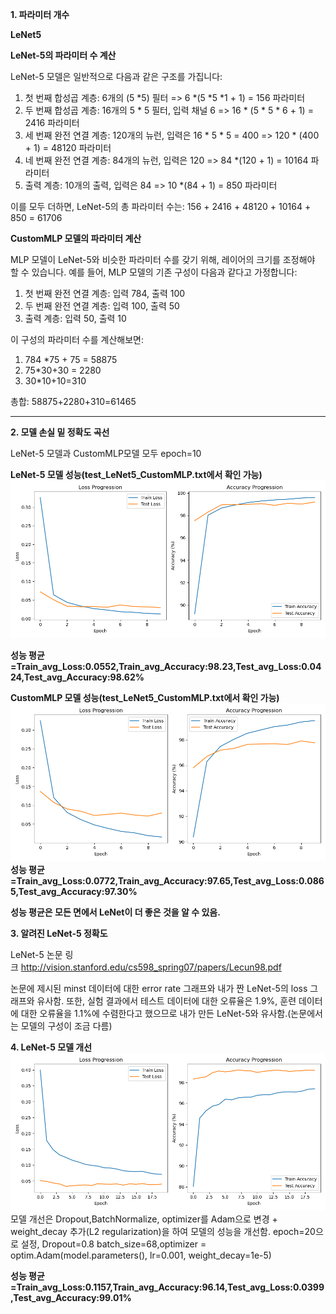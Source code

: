**1. 파라미터 개수**

**LeNet5**

**LeNet-5의 파라미터 수 계산**

LeNet-5 모델은 일반적으로 다음과 같은 구조를 가집니다:

1. 첫 번째 합성곱 계층: 6개의 (5 *5) 필터 => 6 *(5 *5 *1 + 1) = 156 파라미터
2. 두 번째 합성곱 계층: 16개의 5 * 5 필터, 입력 채널 6 => 16 * (5 * 5 * 6 + 1) = 2416 파라미터
3. 세 번째 완전 연결 계층: 120개의 뉴런, 입력은 16 * 5 * 5 = 400 => 120 * (400 + 1) = 48120 파라미터
4. 네 번째 완전 연결 계층: 84개의 뉴런, 입력은 120 => 84 *(120 + 1) = 10164 파라미터
5. 출력 계층: 10개의 출력, 입력은 84 => 10 *(84 + 1) = 850 파라미터

이를 모두 더하면, LeNet-5의 총 파라미터 수는: 156 + 2416 + 48120 + 10164 + 850 = 61706

**CustomMLP 모델의 파라미터 계산**

MLP 모델이 LeNet-5와 비슷한 파라미터 수를 갖기 위해, 레이어의 크기를 조정해야 할 수 있습니다. 예를 들어, MLP 모델의 기존 구성이 다음과 같다고 가정합니다:

1. 첫 번째 완전 연결 계층: 입력 784, 출력 100
2. 두 번째 완전 연결 계층: 입력 100, 출력 50
3. 출력 계층: 입력 50, 출력 10

이 구성의 파라미터 수를 계산해보면:

1. 784 *75 + 75 = 58875
2. 75*30+30 = 2280
3. 30*10+10=310

총합: 58875+2280+310=61465

---

**2. 모델 손실 밑 정확도 곡선**

LeNet-5 모델과 CustomMLP모델 모두 epoch=10

**LeNet-5 모델 성능(test_LeNet5_CustomMLP.txt에서 확인 가능)**
![LeNet_그림](LeNet5_plot.png)

**성능 평균=Train_avg_Loss:0.0552,Train_avg_Accuracy:98.23,Test_avg_Loss:0.0424,Test_avg_Accuracy:98.62%**

**CustomMLP 모델 성능(test_LeNet5_CustomMLP.txt에서 확인 가능)**
![CustomMLP_그림](CustumMLP.png)
**성능 평균=Train_avg_Loss:0.0772,Train_avg_Accuracy:97.65,Test_avg_Loss:0.0865,Test_avg_Accuracy:97.30%**

**성능 평균은 모든 면에서 LeNet이 더 좋은 것을 알 수 있음.**

**3. 알려진 LeNet-5 정확도**

LeNet-5 논문 링크 http://vision.stanford.edu/cs598_spring07/papers/Lecun98.pdf

논문에 제시된 minst 데이터에 대한 error rate 그래프와 내가 짠 LeNet-5의 loss 그래프와 유사함. 또한, 실험 결과에서 테스트 데이터에 대한 오류율은 1.9%, 훈련 데이터에 대한 오류율을 1.1%에 수렴한다고 했으므로 내가 만든 LeNet-5와 유사함.(논문에서는 모델의 구성이 조금 다름)

**4. LeNet-5 모델 개선**
![better_LeNet](LeNet5_dropout_0.8_batch_64.png)
모델 개선은 Dropout,BatchNormalize, optimizer를 Adam으로 변경 + weight_decay 추가(L2 regularization)을 하여 모델의 성능을 개선함. epoch=20으로 설정, Dropout=0.8 batch_size=68,optimizer = optim.Adam(model.parameters(), lr=0.001, weight_decay=1e-5)

**성능 평균=Train_avg_Loss:0.1157,Train_avg_Accuracy:96.14,Test_avg_Loss:0.0399,Test_avg_Accuracy:99.01%**

